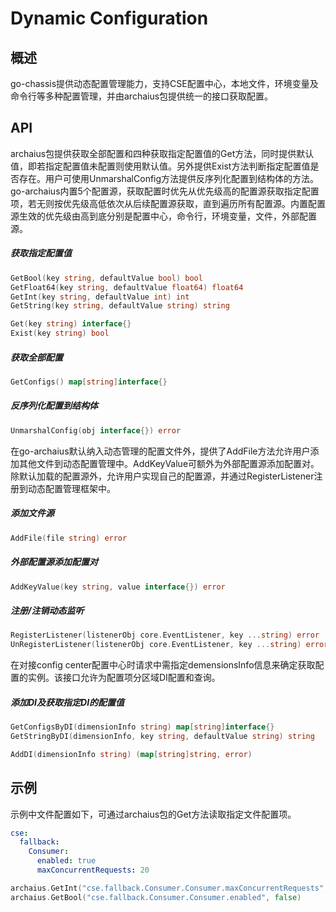 # Dynamic Configuration
## 概述

go-chassis提供动态配置管理能力，支持CSE配置中心，本地文件，环境变量及命令行等多种配置管理，并由archaius包提供统一的接口获取配置。

## API

archaius包提供获取全部配置和四种获取指定配置值的Get方法，同时提供默认值，即若指定配置值未配置则使用默认值。另外提供Exist方法判断指定配置值是否存在。用户可使用UnmarshalConfig方法提供反序列化配置到结构体的方法。go-archaius内置5个配置源，获取配置时优先从优先级高的配置源获取指定配置项，若无则按优先级高低依次从后续配置源获取，直到遍历所有配置源。内置配置源生效的优先级由高到底分别是配置中心，命令行，环境变量，文件，外部配置源。

##### 获取指定配置值

```go
GetBool(key string, defaultValue bool) bool
GetFloat64(key string, defaultValue float64) float64
GetInt(key string, defaultValue int) int
GetString(key string, defaultValue string) string
```

```go
Get(key string) interface{}
Exist(key string) bool
```

##### 获取全部配置

```go
GetConfigs() map[string]interface{}
```

##### 反序列化配置到结构体

```go
UnmarshalConfig(obj interface{}) error
```

在go-archaius默认纳入动态管理的配置文件外，提供了AddFile方法允许用户添加其他文件到动态配置管理中。AddKeyValue可额外为外部配置源添加配置对。除默认加载的配置源外，允许用户实现自己的配置源，并通过RegisterListener注册到动态配置管理框架中。

##### 添加文件源

```go
AddFile(file string) error
```

##### 外部配置源添加配置对

```go
AddKeyValue(key string, value interface{}) error
```

##### 注册/注销动态监听

```go
RegisterListener(listenerObj core.EventListener, key ...string) error
UnRegisterListener(listenerObj core.EventListener, key ...string) error
```

在对接config center配置中心时请求中需指定demensionsInfo信息来确定获取配置的实例。该接口允许为配置项分区域DI配置和查询。

##### 添加DI及获取指定DI的配置值

```go
GetConfigsByDI(dimensionInfo string) map[string]interface{}
GetStringByDI(dimensionInfo, key string, defaultValue string) string
```

```go
AddDI(dimensionInfo string) (map[string]string, error)
```

## 示例

示例中文件配置如下，可通过archaius包的Get方法读取指定文件配置项。

```yaml
cse:
  fallback:
    Consumer:
      enabled: true
      maxConcurrentRequests: 20
```

```go
archaius.GetInt("cse.fallback.Consumer.Consumer.maxConcurrentRequests", 10)
archaius.GetBool("cse.fallback.Consumer.Consumer.enabled", false)
```



